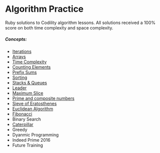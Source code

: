 # Algorithm Practice

Ruby solutions to Codility algorithm lessons.  All solutions received a 100% score on both time complexity and space complexity.

##### Concepts:
* [Iterations](iterations/overview.md)
* [Arrays](arrays/overview.md)
* [Time Complexity](time-complexity/overview.md)
* [Counting Elements](counting-elements/overview.md)
* [Prefix Sums](prefix-sums/overview.md)
* [Sorting](sorting/overview.md)
* [Stacks & Queues](stacks-queues/overview.md)
* [Leader](leader/overview.md)
* [Maximum Slice](max-slice-problem/overview.md)
* [Prime and composite numbers](prime-composite/overview.md)
* [Sieve of Eratosthenes](sieve-of-eratsothenes/overview.md)
* [Euclidean Algorithm](euclidean-algorithm/overview.md)
* [Fibonacci](fibonacci-numbers/overview.md)
* Binary Search
* [Caterpillar](caterpillar/overview.md)
* Greedy
* Dyanmic Programming
* Indeed Prime 2016
* Future Training
